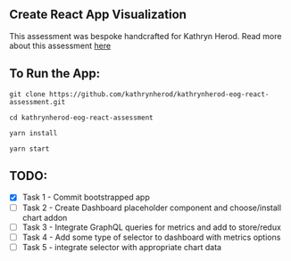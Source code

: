 ## Create React App Visualization

This assessment was bespoke handcrafted for Kathryn Herod.
Read more about this assessment [here](https://react.eogresources.com)

## To Run the App:

`git clone https://github.com/kathrynherod/kathrynherod-eog-react-assessment.git`

`cd kathrynherod-eog-react-assessment`

`yarn install`

`yarn start`

## TODO:
- [x] Task 1 - Commit bootstrapped app
- [ ] Task 2 - Create Dashboard placeholder component and choose/install chart addon
- [ ] Task 3 - Integrate GraphQL queries for metrics and add to store/redux
- [ ] Task 4 - Add some type of selector to dashboard with metrics options
- [ ] Task 5 - integrate selector with appropriate chart data
